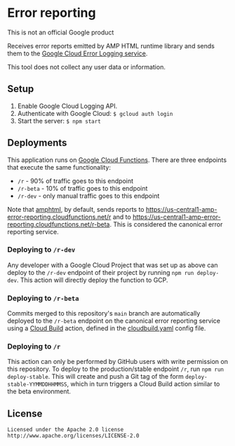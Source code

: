 # Error reporting

This is not an official Google product

Receives error reports emitted by AMP HTML runtime library and sends them to the
[Google Cloud Error Logging service](https://cloud.google.com/error-reporting/).

This tool does not collect any user data or information.

## Setup

1. Enable Google Cloud Logging API.
2. Authenticate with Google Cloud: `$ gcloud auth login`
3. Start the server: `$ npm start`

## Deployments

This application runs on [Google Cloud Functions](https://cloud.google.com/functions). There are three endpoints that execute the same functionality:

- `/r` - 90% of traffic goes to this endpoint
- `/r-beta` - 10% of traffic goes to this endpoint
- `/r-dev` - only manual traffic goes to this endpoint

Note that [amphtml](https://github.com/ampproject/amphtml), by default, sends reports to https://us-central1-amp-error-reporting.cloudfunctions.net/r and to https://us-central1-amp-error-reporting.cloudfunctions.net/r-beta. This is considered the canonical error reporting service.

### Deploying to `/r-dev`

Any developer with a Google Cloud Project that was set up as above can deploy to the `/r-dev` endpoint of their project by running `npm run deploy-dev`. This action will directly deploy the function to GCP.

### Deploying to `/r-beta`

Commits merged to this repository's `main` branch are automatically deployed to the `/r-beta` endpoint on the canonical error reporting service using a [Cloud Build](https://cloud.google.com/build) action, defined in the [cloudbuild.yaml](./cloudbuild.yaml) config file.

### Deploying to `/r`

This action can only be performed by GitHub users with write permission on this repository. To deploy to the production/stable endpoint `/r`, run `npm run deploy-stable`. This will create and push a Git tag of the form `deploy-stable-YYMMDDHHMMSS`, which in turn triggers a Cloud Build action similar to the beta environment.

## License

    Licensed under the Apache 2.0 license
    http://www.apache.org/licenses/LICENSE-2.0
